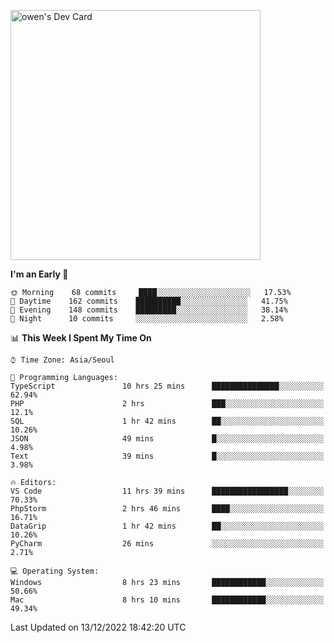 <a href="https://app.daily.dev/owen_9066"><img src="https://api.daily.dev/devcards/51e5c69f10114f2abe0ae390c27b0828.png?r=hyb" width="400" alt="owen's Dev Card"/></a>

 
 <!--START_SECTION:waka-->
**I'm an Early 🐤** 

```text
🌞 Morning    68 commits     ████░░░░░░░░░░░░░░░░░░░░░   17.53% 
🌆 Daytime    162 commits    ██████████░░░░░░░░░░░░░░░   41.75% 
🌃 Evening    148 commits    █████████░░░░░░░░░░░░░░░░   38.14% 
🌙 Night      10 commits     ░░░░░░░░░░░░░░░░░░░░░░░░░   2.58%

```


📊 **This Week I Spent My Time On** 

```text
⌚︎ Time Zone: Asia/Seoul

💬 Programming Languages: 
TypeScript               10 hrs 25 mins      ███████████████░░░░░░░░░░   62.94% 
PHP                      2 hrs               ███░░░░░░░░░░░░░░░░░░░░░░   12.1% 
SQL                      1 hr 42 mins        ██░░░░░░░░░░░░░░░░░░░░░░░   10.26% 
JSON                     49 mins             █░░░░░░░░░░░░░░░░░░░░░░░░   4.98% 
Text                     39 mins             █░░░░░░░░░░░░░░░░░░░░░░░░   3.98%

🔥 Editors: 
VS Code                  11 hrs 39 mins      █████████████████░░░░░░░░   70.33% 
PhpStorm                 2 hrs 46 mins       ████░░░░░░░░░░░░░░░░░░░░░   16.71% 
DataGrip                 1 hr 42 mins        ██░░░░░░░░░░░░░░░░░░░░░░░   10.26% 
PyCharm                  26 mins             ░░░░░░░░░░░░░░░░░░░░░░░░░   2.71%

💻 Operating System: 
Windows                  8 hrs 23 mins       ████████████░░░░░░░░░░░░░   50.66% 
Mac                      8 hrs 10 mins       ████████████░░░░░░░░░░░░░   49.34%

```


 Last Updated on 13/12/2022 18:42:20 UTC
<!--END_SECTION:waka-->

